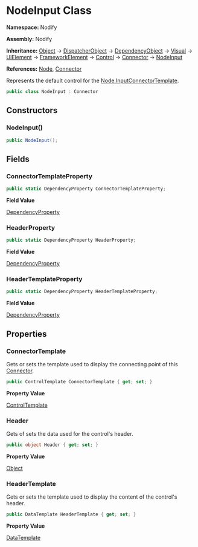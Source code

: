 # NodeInput Class  
  
**Namespace:** Nodify  
  
**Assembly:** Nodify  
  
**Inheritance:** [Object](https://docs.microsoft.com/en-us/dotnet/api/System.Object) → [DispatcherObject](https://docs.microsoft.com/en-us/dotnet/api/System.Windows.Threading.DispatcherObject) → [DependencyObject](https://docs.microsoft.com/en-us/dotnet/api/System.Windows.DependencyObject) → [Visual](https://docs.microsoft.com/en-us/dotnet/api/System.Windows.Media.Visual) → [UIElement](https://docs.microsoft.com/en-us/dotnet/api/System.Windows.UIElement) → [FrameworkElement](https://docs.microsoft.com/en-us/dotnet/api/System.Windows.FrameworkElement) → [Control](https://docs.microsoft.com/en-us/dotnet/api/System.Windows.Controls.Control) → [Connector](Connector) → [NodeInput](NodeInput)  
  
**References:** [Node](Node), [Connector](Connector)  
  
Represents the default control for the [Node.InputConnectorTemplate](Node#inputconnectortemplate).  
  
```csharp  
public class NodeInput : Connector  
```  
## Constructors  
  
### NodeInput()  
  
```csharp  
public NodeInput();  
```  
## Fields  
  
### ConnectorTemplateProperty  
  
```csharp  
public static DependencyProperty ConnectorTemplateProperty;  
```  
**Field Value**  
  
[DependencyProperty](https://docs.microsoft.com/en-us/dotnet/api/System.Windows.DependencyProperty)  
  
### HeaderProperty  
  
```csharp  
public static DependencyProperty HeaderProperty;  
```  
**Field Value**  
  
[DependencyProperty](https://docs.microsoft.com/en-us/dotnet/api/System.Windows.DependencyProperty)  
  
### HeaderTemplateProperty  
  
```csharp  
public static DependencyProperty HeaderTemplateProperty;  
```  
**Field Value**  
  
[DependencyProperty](https://docs.microsoft.com/en-us/dotnet/api/System.Windows.DependencyProperty)  
  
## Properties  
  
### ConnectorTemplate  
  
Gets or sets the template used to display the connecting point of this [Connector](Connector).  
  
```csharp  
public ControlTemplate ConnectorTemplate { get; set; }  
```  
**Property Value**  
  
[ControlTemplate](https://docs.microsoft.com/en-us/dotnet/api/System.Windows.Controls.ControlTemplate)  
  
### Header  
  
Gets of sets the data used for the control's header.  
  
```csharp  
public object Header { get; set; }  
```  
**Property Value**  
  
[Object](https://docs.microsoft.com/en-us/dotnet/api/System.Object)  
  
### HeaderTemplate  
  
Gets or sets the template used to display the content of the control's header.  
  
```csharp  
public DataTemplate HeaderTemplate { get; set; }  
```  
**Property Value**  
  
[DataTemplate](https://docs.microsoft.com/en-us/dotnet/api/System.Windows.DataTemplate)  
  
